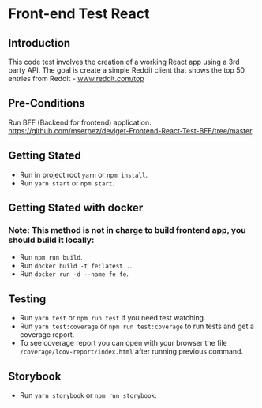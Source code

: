 # Front-end Test React

## Introduction

This code test involves the creation of a working React app using a 3rd party API.
The goal is create a simple Reddit client that shows the top 50 entries from Reddit - www.reddit.com/top

## Pre-Conditions

Run BFF (Backend for frontend) application. https://github.com/mserpez/deviget-Frontend-React-Test-BFF/tree/master

## Getting Stated

- Run in project root `yarn` or `npm install`.
- Run `yarn start` or `npm start`.


## Getting Stated with docker

### Note: This method is not in charge to build frontend app, you should build it locally:

- Run `npm run build`.
- Run `docker build -t fe:latest .`.
- Run `docker run -d --name fe fe`.

## Testing

- Run `yarn test` or `npm run test` if you need test watching.
- Run `yarn test:coverage` or `npm run test:coverage` to run tests and get a coverage report.
- To see coverage report you can open with your browser the file `/coverage/lcov-report/index.html` after running previous command.

## Storybook

- Run `yarn storybook` or `npm run storybook`.